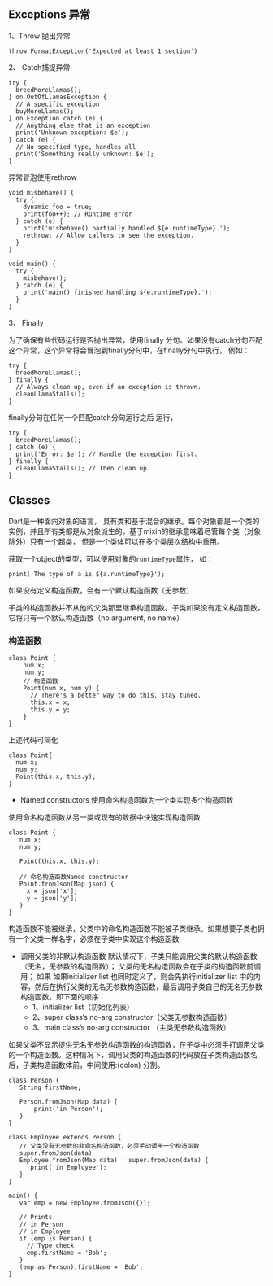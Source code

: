 ## Exceptions 异常

1、Throw
抛出异常

``` throw FormatException('Expected at least 1 section')  ```

2、 Catch捕捉异常
````
try {
  breedMoreLlamas();
} on OutOfLlamasException {
  // A specific exception
  buyMoreLlamas();
} on Exception catch (e) {
  // Anything else that is an exception
  print('Unknown exception: $e');
} catch (e) {
  // No specified type, handles all
  print('Something really unknown: $e');
}
````

异常冒泡使用rethrow
````
void misbehave() {
  try {
    dynamic foo = true;
    print(foo++); // Runtime error
  } catch (e) {
    print('misbehave() partially handled ${e.runtimeType}.');
    rethrow; // Allow callers to see the exception.
  }
}

void main() {
  try {
    misbehave();
  } catch (e) {
    print('main() finished handling ${e.runtimeType}.');
  }
}
````

3、 Finally

为了确保有些代码运行是否抛出异常，使用finally 分句。如果没有catch分句匹配这个异常，这个异常将会冒泡到finally分句中，在finally分句中执行， 例如：
````
try {
  breedMoreLlamas();
} finally {
  // Always clean up, even if an exception is thrown.
  cleanLlamaStalls();
}

````

finally分句在任何一个匹配catch分句运行之后 运行，
````
try {
  breedMoreLlamas();
} catch (e) {
  print('Error: $e'); // Handle the exception first.
} finally {
  cleanLlamaStalls(); // Then clean up.
}

````






## Classes
Dart是一种面向对象的语言， 具有类和基于混合的继承。每个对象都是一个类的实例，并且所有类都是从对象派生的。基于mixin的继承意味着尽管每个类（对象除外）只有一个超类， 但是一个类体可以在多个类层次结构中重用。

获取一个object的类型，可以使用对象的```runtimeType```属性， 如：
````
print('The type of a is ${a.runtimeType}');
````

如果没有定义构造函数，会有一个默认构造函数（无参数）

子类的构造函数并不从他的父类那里继承构造函数。子类如果没有定义构造函数，它将只有一个默认构造函数（no argument, no name）

### 构造函数
````
class Point {
    num x;
    num y;
    // 构造函数
    Point(num x, num y) {
      // There's a better way to do this, stay tuned.
      this.x = x;
      this.y = y;
    }
}

````
上述代码可简化
````
class Point{
  num x;
  num y;
  Point(this.x, this.y);
}

````

- Named constructors 
使用命名构造函数为一个类实现多个构造函数

使用命名构造函数从另一类或现有的数据中快速实现构造函数

````
class Point {
   num x;
   num y;

   Point(this.x, this.y);

   // 命名构造函数Named constructor
   Point.fromJson(Map json) {
     x = json['x'];
     y = json['y'];
   }
}

````
构造函数不能被继承，父类中的命名构造函数不能被子类继承。如果想要子类也拥有一个父类一样名字，必须在子类中实现这个构造函数

- 调用父类的非默认构造函数 
默认情况下，子类只能调用父类的默认构造函数（无名，无参数的构造函数）； 父类的无名构造函数会在子类的构造函数前调用； 如果
如果initializer list 也同时定义了，则会先执行initializer list 中的内容，然后在执行父类的无名无参数构造函数，最后调用子类自己的无名无参数构造函数。即下面的顺序：
  - 1、initializer list（初始化列表）
  - 2、super class’s no-arg constructor（父类无参数构造函数）
  - 3、main class’s no-arg constructor （主类无参数构造函数）

如果父类不显示提供无名无参数构造函数的构造函数，在子类中必须手打调用父类的一个构造函数。这种情况下，调用父类的构造函数的代码放在子类构造函数名后，子类构造函数体前，中间使用:(colon) 分割。
````
class Person {
   String firstName;

   Person.fromJson(Map data) {
       print('in Person');
   }
}

class Employee extends Person {
   // 父类没有无参数的非命名构造函数，必须手动调用一个构造函数     
   super.fromJson(data)
   Employee.fromJson(Map data) : super.fromJson(data) {
      print('in Employee');
   }
}

main() {
   var emp = new Employee.fromJson({});

   // Prints:
   // in Person
   // in Employee
   if (emp is Person) {
     // Type check
     emp.firstName = 'Bob';
   }
   (emp as Person).firstName = 'Bob';
}

````
